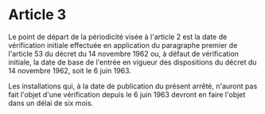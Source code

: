# Article 3

Le point de départ de la périodicité visée à l'article 2 est la date de vérification initiale effectuée en application du paragraphe premier de l'article 53 du décret du 14 novembre 1962 ou, à défaut de vérification initiale, la date de base de l'entrée en vigueur des dispositions du décret du 14 novembre 1962, soit le 6 juin 1963.

Les installations qui, à la date de publication du présent arrêté, n'auront pas fait l'objet d'une vérification depuis le 6 juin 1963 devront en faire l'objet dans un délai de six mois.
